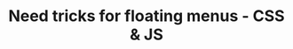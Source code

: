 ---
title: "Need tricks for floating menus - CSS & JS"
excerpt: ""
article:
  link: 'mobile.twitter.com/jonastreub/status/1467960857342660610?s=12'
---